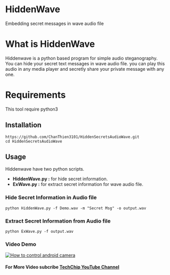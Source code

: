 # HiddenWave
Embedding secret messages in wave audio file

# What is HiddenWave
Hiddenwave is a python based program for simple audio steganography. You can hide your secret text messages in wave audio file. you can play this audio in any media player and secretly share your private message with any one.

# Requirements
<p>This tool require python3</p>

## Installation

```
https://github.com/ChanThien3101/HiddenSecretsAudioWave.git
cd HiddenSecretsAudioWave
```
## Usage
<p>Hiddenwave have two python scripts. </p>
<ul>
<li><b>HiddenWave.py :</b> for hide secret information.</li>
<li><b>ExWave.py :</b> for extract secret information for wave audio file.</li>
</ul>

### Hide Secret Information in Audio file

```
python HiddenWave.py -f Demo.wav -m "Secret Msg" -o output.wav
```
### Extract Secret Information from Audio file

```
python ExWave.py -f output.wav
```

### Video Demo
[![How to control android camera](https://img.youtube.com/vi/UPQD7L9FNrk/0.jpg)](https://www.youtube.com/watch?v=UPQD7L9FNrk)
#### For More Video subcribe <a href="http://youtube.com/techchipnet">TechChip YouTube Channel</a>
